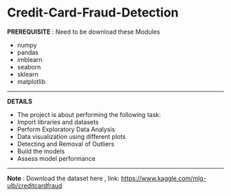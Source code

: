 # Credit-Card-Fraud-Detection
**PREREQUISITE** :
Need to be download these Modules 
* numpy
* pandas
* imblearn
* seaborn
* sklearn
* matplotlib

---

**DETAILS**
* The project is about performing the following task:
* Import libraries and datasets
* Perform Exploratory Data Analysis
* Data visualization using different plots
* Detecting and Removal of Outliers
* Build the models
* Assess model performance 

---

**Note** : Download the dataset here , link:  https://www.kaggle.com/mlg-ulb/creditcardfraud
